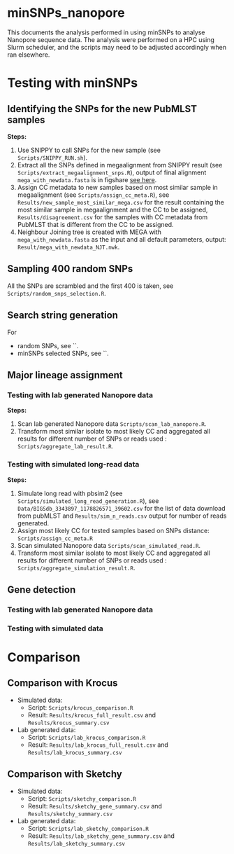 # minSNPs_nanopore
This documents the analysis performed in using minSNPs to analyse Nanopore sequence data.
The analysis were performed on a HPC using Slurm scheduler, and the scripts may need to be adjusted accordingly when ran elsewhere. 

# Testing with minSNPs
## Identifying the SNPs for the new PubMLST samples
**Steps:**
1. Use SNIPPY to call SNPs for the new sample (see `Scripts/SNIPPY_RUN.sh`).
2. Extract all the SNPs defined in megaalignment from SNIPPY result (see `Scripts/extract_megaalignment_snps.R`), output of final alignment `mega_with_newdata.fasta` is in figshare [see here](https://figshare.com/s/464f38a92cde2fb067cc).
3. Assign CC metadata to new samples based on most similar sample in megaalignment (see `Scripts/assign_cc_meta.R`), see `Results/new_sample_most_similar_mega.csv` for the result containing the most similar sample in megaalignment and the CC to be assigned, `Results/disagreement.csv` for the samples with CC metadata from PubMLST that is different from the CC to be assigned.
4. Neighbour Joining tree is created with MEGA with `mega_with_newdata.fasta` as the input and all default parameters, output: `Result/mega_with_newdata_NJT.nwk`.

## Sampling 400 random SNPs
All the SNPs are scrambled and the first 400 is taken, see `Scripts/random_snps_selection.R`.

## Search string generation
For
- random SNPs, see ``.
- minSNPs selected SNPs, see ``.


## Major lineage assignment

### Testing with lab generated Nanopore data
**Steps:**
1. Scan lab generated Nanopore data `Scripts/scan_lab_nanopore.R`.
2. Transform most similar isolate to most likely CC and aggregated all results for different number of SNPs or reads used : `Scripts/aggregate_lab_result.R`.

### Testing with simulated long-read data
**Steps:**
1. Simulate long read with pbsim2 (see `Scripts/simulated_long_read_generation.R`), see `Data/BIGSdb_3343897_1178826571_39602.csv` for the list of data download from pubMLST and `Results/sim_n_reads.csv` output for number of reads generated.
2. Assign most likely CC for tested samples based on SNPs distance: `Scripts/assign_cc_meta.R`
3. Scan simulated Nanopore data `Scripts/scan_simulated_read.R`.
4. Transform most similar isolate to most likely CC and aggregated all results for different number of SNPs or reads used : `Scripts/aggregate_simulation_result.R`.

## Gene detection
### Testing with lab generated Nanopore data

### Testing with simulated data


# Comparison
## Comparison with Krocus
- Simulated data:
    - Script: `Scripts/krocus_comparison.R`
    - Result: `Results/krocus_full_result.csv` and  `Results/krocus_summary.csv`
- Lab generated data:
    - Script: `Scripts/lab_krocus_comparison.R`
    - Result: `Results/lab_krocus_full_result.csv` and `Results/lab_krocus_summary.csv`

## Comparison with Sketchy
- Simulated data:
    - Script: `Scripts/sketchy_comparison.R`
    - Result: `Results/sketchy_gene_summary.csv` and `Results/sketchy_summary.csv`
- Lab generated data:
    - Script: `Scripts/lab_sketchy_comparison.R`
    - Result: `Results/lab_sketchy_gene_summary.csv` and `Results/lab_sketchy_summary.csv`